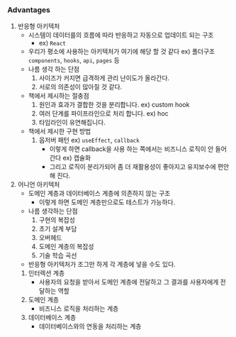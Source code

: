 ### Advantages

1. 반응형 아키텍처
   - 시스템이 데이터를의 흐름에 따라 반응하고 자동으로 업데이트 되는 구조
      -  ex) `React` 
   - 우리가 평소에 사용하는 아키텍처가 여기에 해당 할 것 같다 ex) 폴더구조 `components`, `hooks`, `api`, `pages` 등
   - 나름 생각 하는 단점
      1. 사이즈가 커지면 급격하게 관리 난이도가 올라간다.
      2. 서로의 의존성이 많아질 것 같다.
   - 책에서 제시하는 절충점
      1. 원인과 효과가 결합한 것을 분리합니다. ex) custom hook
      2. 여러 단계를 파이프라인으로 처리 합니다. ex) hoc
      3. 타임라인이 유연해집니다. 
   - 책에서 제시한 구현 방법
      1. 옵저버 패턴 ex) `useEffect`, `callback`
         - 이렇게 하면  callback을 사용 하는 쪽에서는 비즈니스 로직이 안 들어간다 ex) 캡슐화
         - 그리고 로직이 분리가되어 좀 더 재활용성이 좋아지고 유지보수에 편안해 진다.
2. 어니언 아키텍처
   - 도메인 계층과 데이터베이스 계층에 의존하지 않는 구조
      - 이렇게 하면 도메인 계층만으로도 테스트가 가능하다.
   - 나름 생각하는 단점
      1. 구현의 복잡성
      2. 초기 설계 부담
      3. 오버헤드
      4. 도메인 계층의 복잡성
      5. 기술 학습 곡선
   - 반응형 아키텍처가 조그만 하게 각 계층에 넣을 수도 있다.
   1. 인터렉션 계층
      - 사용자의 요청을 받아서 도메인 계층에 전달하고 그 결과를 사용자에게 전달하는 역할
   2. 도메인 계층
      - 비즈니스 로직을 처리하는 계층
   3. 데이터베이스 계층
      - 데이터베이스와의 연동을 처리하는 계층
